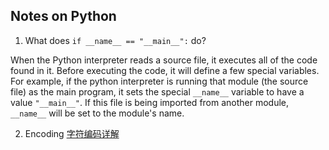 ## Notes on Python

1. What does `if __name__ == "__main__":` do?


When the Python interpreter reads a source file, it executes all of the code found in it. Before executing the code, it will define a few special variables. For example, if the python interpreter is running that module (the source file) as the main program, it sets the special `__name__` variable to have a value `"__main__"`. If this file is being imported from another module, `__name__` will be set to the module's name.


2. Encoding
[字符编码详解](http://www.crifan.com/files/doc/docbook/char_encoding/release/html/char_encoding.html)
